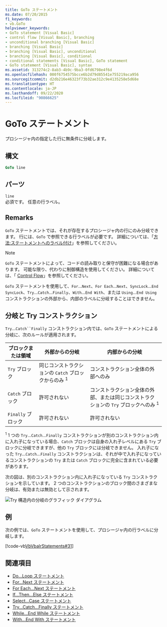 ```yaml
---
title: GoTo ステートメント
ms.date: 07/20/2015
f1_keywords:
- vb.GoTo
helpviewer_keywords:
- GoTo statement [Visual Basic]
- control flow [Visual Basic], branching
- unconditional branching [Visual Basic]
- branching [Visual Basic]
- branching [Visual Basic], unconditional
- branching [Visual Basic], conditional
- conditional statements [Visual Basic], GoTo statement
- GoTo statement [Visual Basic], syntax
ms.assetid: 313274c2-8ab3-4b9c-9ba3-0fd6798e4f6d
ms.openlocfilehash: 000f6754575bcce6b2d79d85541e755219aca956
ms.sourcegitcommit: d2db216e46323f73b32ae312c9e4135258e5d68e
ms.translationtype: HT
ms.contentlocale: ja-JP
ms.lasthandoff: 09/22/2020
ms.locfileid: "90866625"
---
```

# <a name="goto-statement"></a>GoTo ステートメント

プロシージャ内の指定した行に無条件に分岐します。  
  
## <a name="syntax"></a>構文  
  
```vb  
GoTo line  
```  
  
## <a name="part"></a>パーツ  

 `line`  
 必須です。 任意の行ラベル。  
  
## <a name="remarks"></a>Remarks  

 `GoTo` ステートメントでは、それが存在するプロシージャ内の行にのみ分岐できます。 行には、`GoTo` で参照できる行ラベルが必要です。 詳細については、「[方法:ステートメントへのラベル付け](../../programming-guide/program-structure/how-to-label-statements.md)」を参照してください。  
  
> [!NOTE]
> `GoTo` ステートメントによって、コードの読み取りと保守が困難になる場合があります。 可能な限り、代わりに制御構造を使用してください。 詳細については、「 [Control Flow](../../programming-guide/language-features/control-flow/index.md)」を参照してください。  
  
 `GoTo` ステートメントを使用して、`For`...`Next`、`For Each`...`Next`、`SyncLock`...`End SyncLock`、`Try`...`Catch`...`Finally`、`With`...`End With`、または `Using`...`End Using` コンストラクションの外部から、内部のラベルに分岐することはできません。  
  
## <a name="branching-and-try-constructions"></a>分岐と Try コンストラクション  

 `Try`...`Catch``Finally` コンストラクション内では、`GoTo` ステートメントによる分岐に、次のルールが適用されます。  
  
|ブロックまたは領域|外部からの分岐|内部からの分岐|  
|---------------------|-------------------------------|-------------------------------|  
|`Try` ブロック|同じコンストラクションの `Catch` ブロックからのみ <sup>1</sup>|コンストラクション全体の外部へのみ|  
|`Catch` ブロック|許可されない|コンストラクション全体の外部、または同じコンストラクションの `Try` ブロックへのみ <sup>1</sup>|  
|`Finally` ブロック|許可されない|許可されない|  
  
 <sup>1</sup> 1 つの `Try`...`Catch`...`Finally` コンストラクションが別のコンストラクション内に入れ子になっている場合、`Catch` ブロックは自身の入れ子レベルにある `Try` ブロックに分岐できますが、他の `Try` ブロックには分岐できません。 入れ子になった `Try`...`Catch`...`Finally` コンストラクションは、それが中で入れ子になっているコンストラクションの `Try` または `Catch` ブロックに完全に含まれている必要があります。  
  
 次の図は、別のコンストラクション内に入れ子になっている `Try` コンストラクションを示しています。 2 つのコンストラクションのブロック間のさまざまな分岐は、有効または無効として示されます。  
  
 ![Try 構造内の分岐のグラフィック ダイアグラム](./media/goto-statement/try-construction-branching.gif)  
  
## <a name="example"></a>例  

 次の例では、`GoTo` ステートメントを使用して、プロシージャ内の行ラベルに分岐します。  
  
 [!code-vb[VbVbalrStatements#31](~/samples/snippets/visualbasic/VS_Snippets_VBCSharp/VbVbalrStatements/VB/Class1.vb#31)]  
  
## <a name="see-also"></a>関連項目

- [Do...Loop ステートメント](do-loop-statement.md)
- [For...Next ステートメント](for-next-statement.md)
- [For Each...Next ステートメント](for-each-next-statement.md)
- [If...Then...Else ステートメント](if-then-else-statement.md)
- [Select...Case ステートメント](select-case-statement.md)
- [Try...Catch...Finally ステートメント](try-catch-finally-statement.md)
- [While...End While ステートメント](while-end-while-statement.md)
- [With...End With ステートメント](with-end-with-statement.md)
